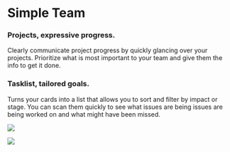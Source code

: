 # Simple Team

### Projects, expressive progress.

Clearly communicate project progress by quickly glancing over your projects. Prioritize what is most important to your team and give them the info to get it done.

### Tasklist, tailored goals.

Turns your cards into a list that allows you to sort and filter by impact or stage. You can scan them quickly to see what issues are being issues are being worked on and what might have been missed.

![](http://i.imgur.com/SXXJ335.png)

![](http://i.imgur.com/yqo9Iea.png)
